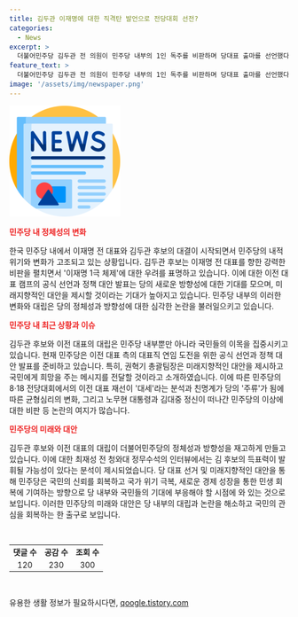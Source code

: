 ```yaml
---
title: 김두관 이재명에 대한 직격탄 발언으로 전당대회 선전?
categories:
  - News
excerpt: >
  더불어민주당 김두관 전 의원이 민주당 내부의 1인 독주를 비판하며 당대표 출마를 선언했다. 이에 이재명 전 대표는 곧 도전 선언할 예정이며, 국민의 희망을 전달할 정책 대안을 밝힐 것으로 전해졌다. 민주당의 8·18 전당대회에서 이 전 대표 재선이 대세로 분석되지만, 친명계가 당의 주류로 떠오른 상황에서 동맹체는 비주류의 이미지를 내세우고 있다. 최재성 전 청와대 정무수석은 김 후보의 메시지 생산 능력과 균형 심리로 인해 전당대회에서의 김 후보의 득표력이 가능성이 있다는 분석을 내놓고 있다.
feature_text: >
  더불어민주당 김두관 전 의원이 민주당 내부의 1인 독주를 비판하며 당대표 출마를 선언했다. 이에 이재명 전 대표는 곧 도전 선언할 예정이며, 국민의 희망을 전달할 정책 대안을 밝힐 것으로 전해졌다. 민주당의 8·18 전당대회에서 이 전 대표 재선이 대세로 분석되지만, 친명계가 당의 주류로 떠오른 상황에서 동맹체는 비주류의 이미지를 내세우고 있다. 최재성 전 청와대 정무수석은 김 후보의 메시지 생산 능력과 균형 심리로 인해 전당대회에서의 김 후보의 득표력이 가능성이 있다는 분석을 내놓고 있다.
image: '/assets/img/newspaper.png'
---
```


<p><img src="/assets/img/newspaper.png" alt="kimp 속보" /></p>

<p><b><span style="color: #ee2323;">민주당 내 정체성의 변화</span></b></p>

<p>한국 민주당 내에서 이재명 전 대표와 김두관 후보의 대결이 시작되면서 민주당의 내적 위기와 변화가 고조되고 있는 상황입니다. 김두관 후보는 이재명 전 대표를 향한 강력한 비판을 펼치면서 '이재명 1극 체제'에 대한 우려를 표명하고 있습니다. 이에 대한 이전 대표 캠프의 공식 선언과 정책 대안 발표는 당의 새로운 방향성에 대한 기대를 모으며, 미래지향적인 대안을 제시할 것이라는 기대가 높아지고 있습니다. 민주당 내부의 이러한 변화와 대립은 당의 정체성과 방향성에 대한 심각한 논란을 불러일으키고 있습니다.</p>

<p><b><span style="color: #ee2323;">민주당 내 최근 상황과 이슈</span></b></p>

<p>김두관 후보와 이전 대표의 대립은 민주당 내부뿐만 아니라 국민들의 이목을 집중시키고 있습니다. 현재 민주당은 이전 대표 측의 대표직 연임 도전을 위한 공식 선언과 정책 대안 발표를 준비하고 있습니다. 특히, 권혁기 총괄팀장은 미래지향적인 대안을 제시하고 국민에게 희망을 주는 메시지를 전달할 것이라고 소개하였습니다. 이에 따른 민주당의 8·18 전당대회에서의 이전 대표 재선이 '대세'라는 분석과 친명계가 당의 '주류'가 됨에 따른 균형심리의 변화, 그리고 노무현 대통령과 김대중 정신이 떠나간 민주당의 이상에 대한 비판 등 논란의 여지가 많습니다.</p>

<p><b><span style="color: #ee2323;">민주당의 미래와 대안</span></b></p>

<p>김두관 후보와 이전 대표의 대립이 더불어민주당의 정체성과 방향성을 재고하게 만들고 있습니다. 이에 대한 최재성 전 청와대 정무수석의 인터뷰에서는 김 후보의 득표력이 발휘될 가능성이 있다는 분석이 제시되었습니다. 당 대표 선거 및 미래지향적인 대안을 통해 민주당은 국민의 신뢰를 회복하고 국가 위기 극복, 새로운 경제 성장을 통한 민생 회복에 기여하는 방향으로 당 내부와 국민들의 기대에 부응해야 할 시점에 와 있는 것으로 보입니다. 이러한 민주당의 미래와 대안은 당 내부의 대립과 논란을 해소하고 국민의 관심을 회복하는 한 출구로 보입니다.</p>

<p data-ke-size="size16">&nbsp;</p>

<table>
<tbody>
<tr>
<td style="text-align: center; height: 17px;"><b>댓글 수</b></td>
<td style="text-align: center; height: 17px;"><b>공감 수</b></td>
<td style="text-align: center; height: 17px;"><b>조회 수</b></td>
</tr>
<tr>
<td style="text-align: center;">120</td>
<td style="text-align: center;">230</td>
<td style="text-align: center;">300</td>
</tr>
</tbody>
</table>

<p data-ke-size="size16">&nbsp;</p>
유용한 생활 정보가 필요하시다면, <a href="https://qoogle.tistory.com" rel="dofollow">qoogle.tistory.com</a>



